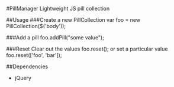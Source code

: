 #PillManager
Lightweight JS pill collection

##Usage
###Create a new PillCollection
    var foo = new PillCollection($('body'));

###Add a pill
    foo.addPill("some value");

###Reset
Clear out the values
    foo.reset();
or set a particular value
    foo.reset(['foo', 'bar']);

##Dependencies
- jQuery
